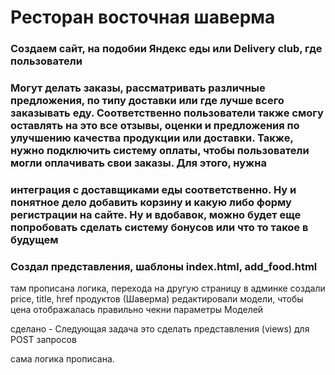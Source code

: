 # Ресторан восточная шаверма

### Создаем сайт, на подобии Яндекс еды или  Delivery club, где пользователи


### Могут делать заказы, рассматривать различные предложения, по типу доставки или где лучше всего заказывать еду. Соответственно пользователи также смогу оставлять на это все отзывы, оценки и предложения по улучшению качества продукции или доставки. Также, нужно подключить систему оплаты, чтобы пользователи могли оплачивать свои заказы. Для этого, нужна 



### интеграция с доставщиками еды соответственно. Ну и понятное дело добавить корзину и какую либо форму регистрации на сайте. Ну и вдобавок, можно будет еще попробовать сделать систему бонусов или что то такое в будущем








### Создал представления, шаблоны index.html, add_food.html
там прописана логика, перехода на другую страницу
в админке создали price, title, href продуктов (Шаверма)
редактировали модели, чтобы цена отображалась правильно
чекни параметры Моделей



сделано - Следующая задача это сделать представления (views) для POST запросов

сама логика прописана.



